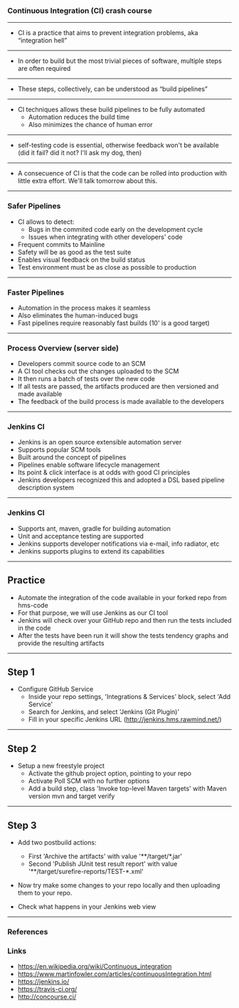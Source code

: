### Continuous Integration (CI) crash course

---

- CI is a practice that aims to prevent integration problems, aka “integration hell”

---

- In order to build but the most trivial pieces of software, multiple steps are often required

---

- These steps, collectively, can be understood as “build pipelines”

---

- CI techniques allows these build pipelines to be fully automated
	- Automation reduces the build time
	- Also minimizes the chance of human error

---

- self-testing code is essential, otherwise feedback won't be available (did it fail? did it not? I'll ask my dog, then)

---

- A consecuence of CI is that the code can be rolled into production with little extra effort.  We'll talk tomorrow about this.

---

### Safer Pipelines

- CI allows to detect:
	- Bugs in the commited code early on the development cycle
	- Issues when integrating with other developers' code
- Frequent commits to Mainline
- Safety will be as good as the test suite
- Enables visual feedback on the build status
- Test environment must be as close as possible to production

---

### Faster Pipelines

- Automation in the process makes it seamless
- Also eliminates the human-induced bugs
- Fast pipelines require reasonably fast builds (10' is a good target)

---

### Process Overview (server side)

- Developers commit source code to an SCM
- A CI tool checks out the changes uploaded to the SCM
- It then runs a batch of tests over the new code
- If all tests are passed, the artifacts produced are then versioned and made available
- The feedback of the build process is made available to the developers

---

### Jenkins CI

- Jenkins is an open source extensible automation server
- Supports popular SCM tools 
- Built around the concept of pipelines
- Pipelines enable software lifecycle management
- Its point & click interface is at odds with good CI principles
- Jenkins developers recognized this and adopted a DSL based pipeline description system

---

### Jenkins CI

- Supports ant, maven, gradle for building automation
- Unit and acceptance testing are supported 
- Jenkins supports developer notifications via e-mail, info radiator, etc
- Jenkins supports plugins to extend its capabilities

---

## Practice

- Automate the integration of the code available in your forked repo from hms-code
- For that purpose, we will use Jenkins as our CI tool
- Jenkins will check over your GitHub repo and then run the tests included in the code
- After the tests have been run it will show the tests tendency graphs and provide the resulting artifacts

---

## Step 1

- Configure GitHub Service
	- Inside your repo settings, 'Integrations & Services' block, select 'Add Service'
	- Search for Jenkins, and select 'Jenkins (Git Plugin)'
	- Fill in your specific Jenkins URL (http://jenkins.hms.rawmind.net/)

---

## Step 2

- Setup a new freestyle project
	- Activate the github project option, pointing to your repo
	- Activate Poll SCM with no further options
	- Add a build step, class 'Invoke top-level Maven targets' with Maven version mvn and target verify

---

## Step 3

- Add two postbuild actions:
	- First 'Archive the artifacts' with value '**/target/*.jar'
	- Second 'Publish JUnit test result report' with value '**/target/surefire-reports/TEST-*.xml'

- Now try make some changes to your repo locally and then uploading them to your repo.
- Check what happens in your Jenkins web view

---

### References

### Links

- https://en.wikipedia.org/wiki/Continuous_integration
- https://www.martinfowler.com/articles/continuousIntegration.html
- https://jenkins.io/
- https://travis-ci.org/
- http://concourse.ci/
